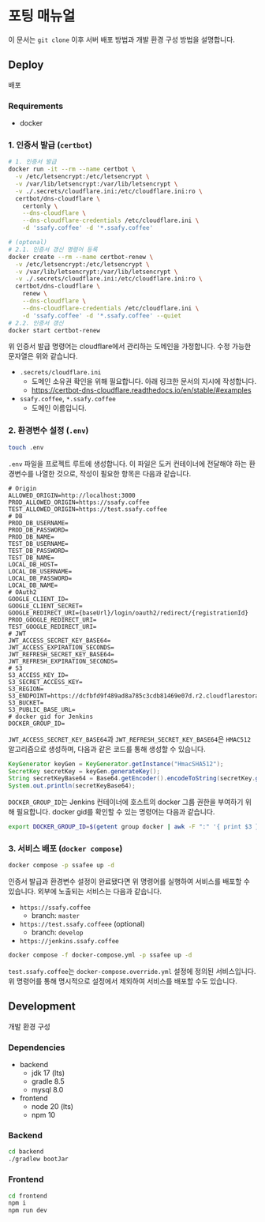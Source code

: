 # 포팅 매뉴얼

이 문서는 `git clone` 이후 서버 배포 방법과 개발 환경 구성 방법을 설명합니다.

## Deploy

배포

### Requirements
- docker

### 1. 인증서 발급 (`certbot`)

```sh
# 1. 인증서 발급
docker run -it --rm --name certbot \
  -v /etc/letsencrypt:/etc/letsencrypt \
  -v /var/lib/letsencrypt:/var/lib/letsencrypt \
  -v ./.secrets/cloudflare.ini:/etc/cloudflare.ini:ro \
  certbot/dns-cloudflare \
    certonly \
    --dns-cloudflare \
    --dns-cloudflare-credentials /etc/cloudflare.ini \
    -d 'ssafy.coffee' -d '*.ssafy.coffee'

# (optonal)
# 2.1. 인증서 갱신 명령어 등록
docker create --rm --name certbot-renew \
  -v /etc/letsencrypt:/etc/letsencrypt \
  -v /var/lib/letsencrypt:/var/lib/letsencrypt \
  -v ./.secrets/cloudflare.ini:/etc/cloudflare.ini:ro \
  certbot/dns-cloudflare \
    renew \
    --dns-cloudflare \
    --dns-cloudflare-credentials /etc/cloudflare.ini \
    -d 'ssafy.coffee' -d '*.ssafy.coffee' --quiet
# 2.2. 인증서 갱신
docker start certbot-renew
```
위 인증서 발급 명령어는 cloudflare에서 관리하는 도메인을 가정합니다. 수정 가능한 문자열은 위와 같습니다.
- `.secrets/cloudflare.ini`
  - 도메인 소유권 확인을 위해 필요합니다. 아래 링크한 문서의 지시에 작성합니다.
  - <https://certbot-dns-cloudflare.readthedocs.io/en/stable/#examples>
- `ssafy.coffee`, `*.ssafy.coffee`
  - 도메인 이름입니다.

### 2. 환경변수 설정 (`.env`)

```sh
touch .env
```

`.env` 파일을 프로젝트 루트에 생성합니다. 이 파일은 도커 컨테이너에 전달해야 하는 환경변수를 나열한 것으로, 작성이 필요한 항목은 다음과 같습니다.

```properties
# Origin
ALLOWED_ORIGIN=http://localhost:3000
PROD_ALLOWED_ORIGIN=https://ssafy.coffee
TEST_ALLOWED_ORIGIN=https://test.ssafy.coffee
# DB
PROD_DB_USERNAME=
PROD_DB_PASSWORD=
PROD_DB_NAME=
TEST_DB_USERNAME=
TEST_DB_PASSWORD=
TEST_DB_NAME=
LOCAL_DB_HOST=
LOCAL_DB_USERNAME=
LOCAL_DB_PASSWORD=
LOCAL_DB_NAME=
# OAuth2
GOOGLE_CLIENT_ID=
GOOGLE_CLIENT_SECRET=
GOOGLE_REDIRECT_URI={baseUrl}/login/oauth2/redirect/{registrationId}
PROD_GOOGLE_REDIRECT_URI=
TEST_GOOGLE_REDIRECT_URI=
# JWT
JWT_ACCESS_SECRET_KEY_BASE64=
JWT_ACCESS_EXPIRATION_SECONDS=
JWT_REFRESH_SECRET_KEY_BASE64=
JWT_REFRESH_EXPIRATION_SECONDS=
# S3
S3_ACCESS_KEY_ID=
S3_SECRET_ACCESS_KEY=
S3_REGION=
S3_ENDPOINT=https://dcfbfd9f489ad8a785c3cdb81469e07d.r2.cloudflarestorage.com
S3_BUCKET=
S3_PUBLIC_BASE_URL=
# docker gid for Jenkins
DOCKER_GROUP_ID=
```

`JWT_ACCESS_SECRET_KEY_BASE64`과 `JWT_REFRESH_SECRET_KEY_BASE64`은 `HMAC512` 알고리즘으로 생성하며, 다음과 같은 코드를 통해 생성할 수 있습니다.

```java
KeyGenerator keyGen = KeyGenerator.getInstance("HmacSHA512");
SecretKey secretKey = keyGen.generateKey();
String secretKeyBase64 = Base64.getEncoder().encodeToString(secretKey.getEncoded());
System.out.println(secretKeyBase64);
```

`DOCKER_GROUP_ID`는 Jenkins 컨테이너에 호스트의 docker 그룹 권한을 부여하기 위해 필요합니다. docker gid를 확인할 수 있는 명령어는 다음과 같습니다.
```sh
export DOCKER_GROUP_ID=$(getent group docker | awk -F ":" '{ print $3 }')
```

### 3. 서비스 배포 (`docker compose`)

```sh
docker compose -p ssafee up -d
```

인증서 발급과 환경변수 설정이 완료됐다면 위 명령어를 실행하여 서비스를 배포할 수 있습니다. 외부에 노출되는 서비스는 다음과 같습니다.

- `https://ssafy.coffee`
  - branch: `master`
- `https://test.ssafy.coffeee` (optional)
  - branch: `develop`
- `https://jenkins.ssafy.coffee`

```sh
docker compose -f docker-compose.yml -p ssafee up -d
```

`test.ssafy.coffee`는 `docker-compose.override.yml` 설정에 정의된 서비스입니다. 위 명령어를 통해 명시적으로 설정에서 제외하여 서비스를 배포할 수도 있습니다.

## Development

개발 환경 구성

### Dependencies
- backend
  - jdk 17 (lts)
  - gradle 8.5
  - mysql 8.0
- frontend
  - node 20 (lts)
  - npm 10

### Backend

```sh
cd backend
./gradlew bootJar
```

### Frontend

```sh
cd frontend
npm i
npm run dev
```
